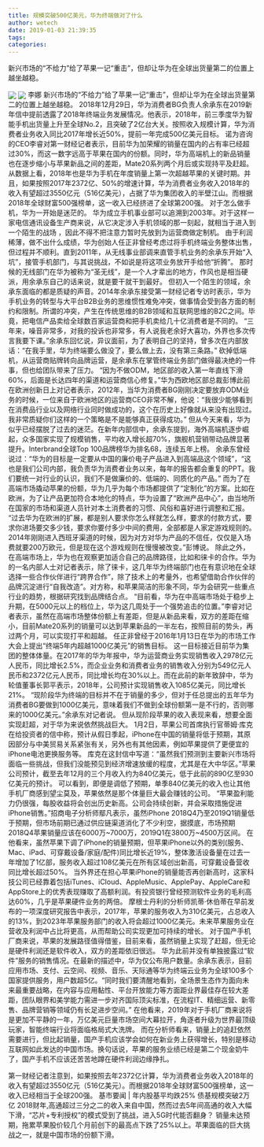 ```yaml
---
title: 规模突破500亿美元，华为终端做对了什么
author: wetech
date: 2019-01-03 21:39:35
tags: 
categories: 
---
```

新兴市场的“不给力”给了苹果一记“重击”，但却让华为在全球出货量第二的位置上越坐越稳。
<!-- more -->
<img align="center" border="0" src="https://imgcdn.yicai.com/uppics/images/2019/01/9752057dc5225ae9f4a34af01cda800d.jpg" />
<img align="center" border="0" src="https://imgcdn.yicai.com/uppics/images/2019/01/a111a97219df21f309053af4969a8c67.jpg" />
李娜
新兴市场的“不给力”给了苹果一记“重击”，但却让华为在全球出货量第二的位置上越坐越稳。
2018年12月29日，华为消费者BG负责人余承东在2019新年信中提前透露了2018年终端业务发展情况。他表示，2018年，前三季度华为智能手机出货量上升至全球No.2，且突破了2亿台大关。按照收入规模计算，华为消费者业务收入同比2017年增长近50%，提前一年完成500亿美元目标。
诺为咨询的CEO李睿对第一财经记者表示，目前华为加荣耀的销量在国内的占有率已经超过30%，而这一数字远高于苹果在国内的份额。同时，华为高端机上的新品销量也在逐步缩小与苹果新品之间的差距，Mate20系列两个月后或实现持平及赶超。
从数据上看，2018年也是华为手机在年度销量上第一次超越苹果的关键时期。并且，如果按照2017年2372亿、50%的增速计算，华为消费者业务收入2018年的收入有望超过3550亿元（516亿美元），占据了华为集团收入的半壁江山。而根据2018年全球财富500强榜单，这一收入已经挤进了全球第200强。
对于怎么做手机，华为一开始是迷茫的。
华为成立手机事业部可以追溯到2003年。对于这样一家电信通讯设备生产商来说，从它决定涉入手机领域的那一刻起，就相当于进入到一个陌生的战场 ，因此不得不把注意力暂时先放到为运营商做定制机。
由于利润稀薄，做不出什么成绩，华为创始人任正非曾经考虑过将手机终端业务整体出售，但过程并不顺利。直到2011年，从无线事业部调来直管手机业务的余承东开始“入坑”，接管手机部门，与其说挑战，不如说是将这项业务放开手给他“折腾”。
那时候的无线部门在华为被称为“圣无线”，是一个人才辈出的地方，作风也是相当硬派，用余承东自己的话来说，就是要干就干到最好。
但初入一个陌生的领域，余承东面临的都是质疑的声音。2014年余承东接受第一财经记者专访时表示，华为手机业务的转型与大平台B2B业务的思维惯性难免冲突，做事情会受到各方面的制约和限制。所谓的冲突，产生在传统思维的B2B领域和互联网思维的B2C之间。毕竟，把电信产品卖给全球数百家运营商和把手机卖给几十亿消费者是不同的。
“三年来，噪音非常多，对我的投诉也非常多，有人说我老余好大喜功，外界也多次传言我要下课。”余承东回忆说，异议面前，为了表明自己的坚持，曾多次在内部放话：“在我手里，华为终端要么做没了，要么做上去，没有第三条路。”
砍掉低端机，从运营商贴牌转向品牌运营，是余承东在掌管终端业务部门做得最决绝的一件事，但也给团队带来了压力。
“因为不做ODM，地区部的收入第一年直线下滑60%，后面是长达四年的渠道和运营商信心修复。”华为西欧地区部总裁彭博此前在欧洲创新日上对记者表示，2012年，当华为消费者BG刚刚决定要放弃ODM业务的时候，一位来自于欧洲地区的运营商CEO非常不解，他说：“我很少能够看到在消费品行业以及网络行业同时做成功的，这个在历史上好像就从来没有出现过。我非常质疑你们这样的一个策略是不是能够真正获得成功。”
但从今天来看，华为似乎已经摆脱了过去的迷茫。在新年内部信中，余承东提到，海外高端机逐步崛起，众多国家实现了规模销售，平均收入增长超70%，旗舰机营销带动品牌显著提升。Interbrand全球Top 100品牌榜华为排名68，连续五年上榜。
余承东曾经说过：“华为的目标是一定要从中国的廉价电子产品进入到高端品这个领域”，“这也是我们公司内部，我负责华为消费者业务以来，每年的报告都会重复的PPT。我们要统一对行业的认识，我们不是做廉价的、低端的、同质化的产品。”
而为了在高端市场撬动苹果的份额，华为几乎为每个市场都提供了“定制化”的方案。比如在欧洲，为了让产品更加符合本地化的特点，华为设置了“欧洲产品中心”，由当地所在国家的市场和渠道人员针对本土消费者的习惯、风俗和喜好进行调整和汇报。
“过去华为在欧洲的扩展，都是别人要求你怎么样就怎么样，要求的付款方式，要求你进场要交多少钱，要求你要付多少中间的费用，全部都是人家定游戏规则的。2014年刚刚进入西班牙渠道的时候，因为对方对华为产品的不信任，仅仅是入场费就要200万欧元，但是现在这个游戏规则在慢慢被改变。”彭博说。
除此之外，在高端市场上，华为也在观察更加适合自己的品牌路径，比如和徕卡的合作。华为的一名内部人士对记者表示，除了徕卡，这几年华为终端部门也在有意识地在全球选择一些合作伙伴进行“跨界合作”，除了技术上的考量外，也希望借助合作伙伴的品牌沉淀进行“自我改造”。对方称，和苹果简洁的形象不同，华为会研究一些重点行业的趋势，根据研究找到品牌结合点。
“目前看，华为在中高端市场处于稳步上升期，在5000元以上的档位上，华为这几周处于一个强势追击的位置。”李睿对记者表示，虽然在高端市场整体份额上有差距，但是从新品来看，双方的差距在缩小，目前Mate20系列的销量可以达到苹果新品的一半左右，按照目前的势头，再过两个月，可以实现打平和超越。
任正非曾经于2016年1月13日在华为的市场工作大会上提出“终端5年内超越1000亿美元”的销售目标。
这一目标接近目前华为集团的整体体量。在2017年的华为年报中，华为运营商业务实现销售收入2978亿元人民币，同比增长2.5%，而企业业务和消费者业务的销售收入分别为549亿元人民币和2372亿元人民币，同比增长均在30%以上。而在此前的新年致辞中，华为轮值董事长郭平表示，2018年，公司预计实现销售收入1085亿美元，同比增长21%。
“现阶段华为终端的目标并不在于销量的多少，但对于任总提出的五年华为消费者BG要做到1000亿美元，意味着我们不做到全球份额第一是不行的，否则哪来的1000亿美元。”余承东对记者说。
但从现阶段苹果的收入表现来看，想要全面实现赶超，对于华为来说依然挑战巨大。
1月2日，苹果公司首席执行官蒂姆·库克在给投资者的信中称，预计从假日季起，iPhone在中国的销量将低于预期，其原因部分与中美贸易关系紧张有关，另外也有其他因素，例如苹果提供了更便宜的iPhone电池更换服务等。
库克在这封信中写道：“虽然我们预测到主要新兴市场将面临一些挑战，但我们没能预见到经济增速放缓的程度，尤其是在大中华区。”苹果公司预计，截至去年12月的三个月收入约为840亿美元，低于此前的890亿至930亿美元的预计。
可以看到，即便是调低了预期，单季840亿美元的收入也让其他手机厂商感到望尘莫及，苹果依然是那个体量巨大最会赚钱的公司。
“苹果盈利能力仍很强，每股收益将会创出历史新高。公司会持续创新，并会采取措施促进iPhone销售。”招商电子分析师鄢凡表示，虽然iPhone 2018Q4乃至2019Q1销量低于预期，但市场前期已通过供应链渠道消化了不少利空，据摸底，市场预期2018Q4苹果销量应该在6000万~7000万，2019Q1在3800万~4500万区间。
在他看来，虽然苹果下调了iPhone的销量预期，但苹果iPhone以外的类别(服务、Mac、iPad、可穿戴设备/家庭/配件)同比增长近19%，整体激活设备量在过去一年增加了1亿部，服务收入超过108亿美元在所有区域创出新高，可穿戴设备营收同比增长超过50%。
当外界还在担心苹果iPhone的销量能否再创新高时，这家科技公司已经靠着包括iTunes、iCloud、AppleMusic、ApplePay、AppleCare和AppStore上的优秀表现赚取了高额利润。有投资银行曾经预测软件业务的毛利高达60%，几乎是苹果硬件业务的两倍。
摩根士丹利的分析师凯蒂·休伯蒂在早前发布的一项深度研究报告中表示，2017年，苹果的服务收入为310亿美元，占总收入的13%，到2023年苹果服务部门的收入将会超过1000亿美元。未来苹果服务业在营收及利润中占比将更高，从而帮助公司实现更加可持续的增长。
对于国产手机厂商来说，苹果的发展路径值得借鉴，目前来看，虽然销量上实现了赶超，但无论是硬件利润还是软件收入，双方的差距依旧很远。
华为此前并没有单独披露过“软件”服务的销售情况。在最新的描述中，华为仅公布用户数量。余承东表示，目前应用市场、支付、云空间、视频、音乐、天际通等华为终端云业务为全球100多个国家提供服务，用户数超5亿。“同时我们要清醒地看到，全场景生态作为面向未来最重要战略，在内容与应用黏性、平台开放能力等方面距业界最佳存在较大差距，团队眼界和美学能力需进一步对齐国际顶尖标准，在流程IT、精细运营、新零售、品牌营销等领域仍有长足进步空间。”
在他看来，2019年对于手机厂商来说将是更加不平静的一年，万亿美元巨量市场空间大幕拉开，角逐者升级为世界最顶级玩家，智能终端行业将面临格局式大洗牌。
而在分析师看来，销量上的追赶依然需要进行，但比起销量，国产手机应该学会如何在新业务上获得增长，特别是移动互联网如此发达的中国市场。换句话说，苹果的服务业绩已经是第二个现金奶牛了，国产手机不应该还苦苦地蹲在硬件利润边缘挣扎。
 
 
 
第一财经记者注意到，如果按照去年2372亿计算，华为消费者业务收入2018年的收入有望超过3550亿元（516亿美元）。而根据2018年全球财富500强榜单，这一收入已经相当于全球200强。
基市要闻 | 年内股基平均跌25% 债基规模突破2万亿
2018财年,高通超过三分之二的收入来自中国，然而过去5年间高通的收入大幅下滑，“芯片+专利授权”的模式受到了挑战，进入5G时代能否翻身？
销量未达预期，拖累苹果股价较几个月前创下的最高点下跌了25%以上。苹果面临的巨大挑战之一，就是中国市场的份额下滑。
